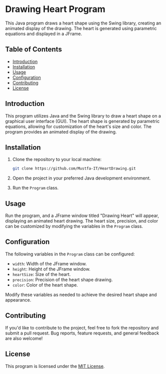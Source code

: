 # Drawing Heart Program

This Java program draws a heart shape using the Swing library, creating an animated display of the drawing. The heart is generated using parametric equations and displayed in a JFrame.

## Table of Contents
- [Introduction](#introduction)
- [Installation](#installation)
- [Usage](#usage)
- [Configuration](#configuration)
- [Contributing](#contributing)
- [License](#license)

## Introduction

This program utilizes Java and the Swing library to draw a heart shape on a graphical user interface (GUI). The heart shape is generated by parametric equations, allowing for customization of the heart's size and color. The program provides an animated display of the drawing.

## Installation

1. Clone the repository to your local machine:

    ```bash
    git clone https://github.com/Mustfa-IT/HeartDrawing.git
    ```

2. Open the project in your preferred Java development environment.

3. Run the `Program` class.

## Usage

Run the program, and a JFrame window titled "Drawing Heart" will appear, displaying an animated heart drawing. The heart size, precision, and color can be customized by modifying the variables in the `Program` class.

## Configuration

The following variables in the `Program` class can be configured:

- `width`: Width of the JFrame window.
- `height`: Height of the JFrame window.
- `heartSize`: Size of the heart.
- `precision`: Precision of the heart shape drawing.
- `color`: Color of the heart shape.

Modify these variables as needed to achieve the desired heart shape and appearance.

## Contributing

If you'd like to contribute to the project, feel free to fork the repository and submit a pull request. Bug reports, feature requests, and general feedback are also welcome!

## License

This program is licensed under the [MIT License](LICENSE).
